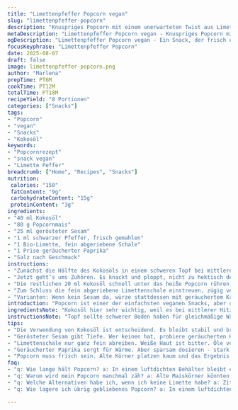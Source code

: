 ```yaml
---
title: "Limettenpfeffer Popcorn vegan"
slug: "limettenpfeffer-popcorn"
description: "Knuspriges Popcorn mit einem unerwarteten Twist aus Limettenschale und schwarzem Pfeffer. Statt klassischem Olivenöl verwende ich Kokosöl für mehr Aroma, die Hefeflocken tausche ich gegen gerösteten Sesam aus für nussige Tiefe. Butterersatz entfällt hier, stattdessen sorgt ein Hauch von geräuchertem Paprika für mehr Komplexität. Die Maiskörner lassen sich auch durch Bio-Quinoa-Puffs ersetzen, wer experimentieren mag. Auf die richtige Hitze achten, damit nichts anbrennt, der Klang der knackenden Körner zeigt den Wandel an. Gewürze am Ende kurz unterheben, damit sie frisch bleiben und nicht verbrennen. Geduld ist wichtig, gerne zwischendurch schütteln, sonst gibt’s schwarze Stellen. Wenn’s zu stark riecht, sofort vom Herd nehmen. "
metaDescription: "Limettenpfeffer Popcorn vegan - Knuspriges Popcorn mit Limettenschale und schwarzem Pfeffer. Ein überraschender Snack voller Geschmack"
ogDescription: "Limettenpfeffer Popcorn vegan - Ein Snack, der frisch und scharf kombiniert. Knusprige Textur und kräftige Aromen treffen aufeinander"
focusKeyphrase: "Limettenpfeffer Popcorn"
date: 2025-08-07
draft: false
image: limettenpfeffer-popcorn.png
author: "Marlena"
prepTime: PT6M
cookTime: PT12M
totalTime: PT18M
recipeYield: "8 Portionen"
categories: ["Snacks"]
tags:
- "Popcorn"
- "vegan"
- "Snacks"
- "Kokosöl"
keywords:
- "Popcornrezept"
- "snack vegan"
- "Limette Peffer"
breadcrumb: ["Home", "Recipes", "Snacks"]
nutrition: 
 calories: "150"
 fatContent: "9g"
 carbohydrateContent: "15g"
 proteinContent: "3g"
ingredients:
- "40 ml Kokosöl"
- "80 g Popcornmais"
- "25 ml gerösteter Sesam"
- "1 ml schwarzer Pfeffer, frisch gemahlen"
- "1 Bio-Limette, fein abgeriebene Schale"
- "1 Prise geräucherter Paprika"
- "Salz nach Geschmack"
instructions:
- "Zunächst die Hälfte des Kokosöls in einem schweren Topf bei mittlerer Hitze schmelzen lassen. Das Öl muss glänzen, leicht transparent sein, aber nicht rauchen. Dann den Mais hinzufügen, sofort umrühren, um alle Körner zu benetzen. Deckel drauf, Temperatur auf mittel runterschalten."
- "Jetzt geht’s ums Zuhören. Es knackt und ploppt, nicht zu hektisch den Topf zwischendurch kurz schütteln – das verteilt Hitze, verhindert anbrennen. Wenn das Poppen merklich langsamer wird, also nur noch alle ein bis zwei Sekunden ein Korn platzt, ab vom Herd."
- "Die restlichen 20 ml Kokosöl schnell unter das heiße Popcorn rühren, dann gerösteten Sesam, Pfeffer und geräucherten Paprika gleichmäßig darüberstreuen. Am besten mit zwei großen Löffeln vorsichtig vermengen, damit alles gleichmäßig umhüllt ist, ohne dass die Körner brechen."
- "Zum Schluss die fein abgeriebene Limettenschale einstreuen, zügig verteilen. Die ätherischen Öle der Schale müssen frisch bleiben, sonst werden sie bitter. Kalt abschmecken, Salz nach Bedarf hinzufügen und nochmal kurz wenden. Fertig zum Servieren in einer großen Schüssel."
- "Varianten: Wenn kein Sesam da, würze stattdessen mit geräuchertem Kreuzkümmel oder Knoblauchpulver, gibt anderes Aroma. Statt Kokosöl kann man auch ein neutrales Rapsöl nutzen, muss aber intensiver würzen, da der Geschmack fehlt. Quinoa-Puffs funktionieren als Popcornersatz bei Unverträglichkeit wunderbar, einfach genauso erhitzen und würzen."
introduction: "Popcorn ist einer der einfachsten veganen Snacks, aber oft fehlt die besondere Note. Ich probierte Limette und Pfeffer zusammen – Überraschung: Ein perfekter Kontrast zwischen frisch und scharf, ölig und knusprig. Kokosöl bringt Tiefe ohne die Pflanze zu erdrücken, geräucherter Paprika gibt eine unterschwellige Wärme. Hefeflocken sind oft Standard, ich ersetzte sie durch gerösteten Sesam – mehr Charakter. Die Kunst ist das Timing – zu lang wird bitter, zu kurz bleibt fade. Von Anfang an viel umrühren, dann immer nur sanft bewegen. Mit einfachen Mitteln aus Alltagssachen schmeckt plötzlich alles neu und frisch. "
ingredientsNote: "Kokosöl hier sehr wichtig, weil es bei mittlerer Hitze stabil bleibt und Geschmack mitbringt. Maiskörner müssen frisch sein, alte ploppen kaum, sonst wie zähes Gummi. Gerösteter Sesam ersetzt Hefeflocken, die ansonsten oft verwendet werden für die würzige Note, schmeckt nussiger. Limettenschale wirklich nur fein abreiben, weiße Haut bitter, außerdem kurz vor Ende zugeben, sonst verfliegt das Aroma. Für Pfeffer am besten frisch mörsern, verliert schnell Schärfe. Geräucherter Paprika ist eine starke Zutat, sparsam dosieren. "
instructionsNote: "Topf sollte schwerer Boden haben für gleichmäßige Wärme, sonst verbrennt das Popcorn schnell. Die Temperatur nie zu hoch, wenn das Öl anfängt zu rauchen, zu niedrig für zu langsames Ploppen. Deckel zwingend, damit die Körner sich überall gleich schnell erwärmen. Schütteln zwischendurch für ungleichmäßig gegarte Körner vermeiden, sonst hast du verbrannte und rohe Mix. Gewürze erst nach der Hitze zugeben, sonst reizen sie und schmecken bitter. Salz sparsam, manchmal reißt sonst die ganz zarte Limetten-Schärfe. Wem es zu trocken ist, etwas mehr Öl am Ende zugeben und sanft vermischen, nicht rühren mit Löffel – zerbricht die Körner."
tips:
- "Die Verwendung von Kokosöl ist entscheidend. Es bleibt stabil und bringt einen feinen Geschmack. Hitze nie zu hoch. Dann öligen Geruch vermeiden. Verbranntes Popcorn passiert schnell. Schütteln ist wichtig, für eine gleichmäßige Wärmeverteilung. Achte auf das Geräusch beim Ploppen. Wenn es langsamer wird, sofort handeln. Das sorgt für perfektes Popcorn."
- "Gerösteter Sesam gibt Tiefe. Wer keinen hat, probiere geräucherten Kreuzkümmel. Der schmeckt anders, aber ausgezeichnet. Auch Knoblauchpulver geht. Variieren geht auch mit anderem Öl. Neutrales Öl nutzen, aber achte auf intensive Würzung. Ansonsten Geschmacksverlust. Ein Experiment, aber spannend."
- "Limettenschale nur ganz fein abreiben. Weiße Haut ist bitter. Öle verfliegen schnell. Also spät zugeben. Geschmack intensiv, wenn frisch. Kalt abschmecken. Wenn's zu trocken ist, mehr Kokosöl verwenden. Löffel nicht rühren. Das zerstört die Struktur der Körner. Sanft mischen für beste Ergebnisse."
- "Geräucherter Paprika sorgt für Wärme. Aber sparsam dosieren - stark im Geschmack. Füge ihn erst nach dem Poppen hinzu. Möglichst nicht über die Hitze bearbeiten. Weitere Gewürze nicht zu früh dazugeben - sie verlieren ihre Frische. Schütteln hilft, dass die Aromen gleichmäßig verteilt werden. Achte auf die Konsistenz von Popcorn."
- "Popcorn muss frisch sein. Alte Körner platzen kaum und das Ergebnis ist zäh. Kauf also nur, was du verwendest. Schütteln hilft auch hier. Bevor du an den nächsten Schritt denkst, vergewissere dich, dass alles gut gedämpft ist. Wenn es nicht poppt, nicht einfach länger warten. Besser nachsehen und gegebenenfalls die Hitze anpassen."
faq:
- "q: Wie lange hält Popcorn? a: In einem luftdichten Behälter bleibt es einige Tage frisch. Aber am besten gleich genießen. Kräftigen Geruch achten und umgehend verbrauchen."
- "q: Warum wird mein Popcorn manchmal zäh? a: Alte Maiskörner könnten das Problem sein. Frische kaufen. Das Öl kann auch zu heiß sein. Sorge für eine moderate Hitze."
- "q: Welche Alternativen habe ich, wenn ich keine Limette habe? a: Zitrone wäre eine Option. Aber auch Orangen zeigen gute Resultate. Denke an frische Aromen früher zusammenzufügen."
- "q: Wie lagere ich übrig gebliebenes Popcorn? a: In einem luftdichten Behälter aufbewahren. Oder sogar im Kühlschrank. Aber es kann weich werden. Neue Aromen hinzufügen kann hilfreich sein."

---
```

